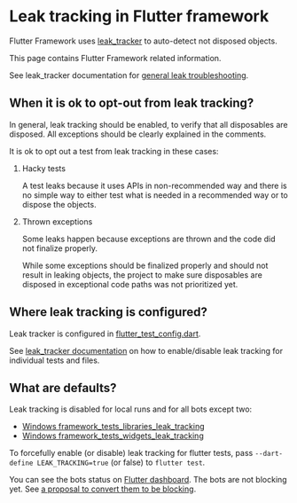 # Leak tracking in Flutter framework

Flutter Framework uses [leak_tracker](https://github.com/dart-lang/leak_tracker/blob/main/doc/leak_tracking/OVERVIEW.md) to auto-detect not disposed objects.

This page contains Flutter Framework related information.

See leak_tracker documentation for
[general leak troubleshooting](https://github.com/dart-lang/leak_tracker/blob/main/doc/leak_tracking/TROUBLESHOOT.md).

## When it is ok to opt-out from leak tracking?

In general, leak tracking should be enabled, to verify that all
disposables are disposed.
All exceptions should be clearly explained in the comments.

It is ok to opt out a test from leak tracking in these cases:

1. Hacky tests

    A test leaks because it uses APIs in non-recommended way
    and there is no simple way to either test what is needed
    in a recommended way or to dispose the objects.

2. Thrown exceptions

    Some leaks happen because exceptions are thrown and
    the code did not finalize properly.

    While some exceptions should be finalized properly
    and should not result in leaking objects,
    the project to make sure disposables are disposed
    in exceptional code paths was not prioritized yet.

## Where leak tracking is configured?

Leak tracker is configured in [flutter_test_config.dart](https://github.com/flutter/flutter/blob/9441f8f6c806fb0a3b7d058a40b5e59c373e6055/packages/flutter/test/flutter_test_config.dart#L45).

See [leak_tracker documentation](https://github.com/dart-lang/leak_tracker/blob/main/doc/leak_tracking/TROUBLESHOOT.md)
on how to enable/disable leak tracking for individual tests and files.

## What are defaults?

Leak tracking is disabled for local runs and for all bots except two:

- [Windows framework_tests_libraries_leak_tracking](https://github.com/flutter/flutter/blob/9441f8f6c806fb0a3b7d058a40b5e59c373e6055/.ci.yaml#L5553)
- [Windows framework_tests_widgets_leak_tracking](https://github.com/flutter/flutter/blob/9441f8f6c806fb0a3b7d058a40b5e59c373e6055/.ci.yaml#L5640C11-L5640C56)

To forcefully enable (or disable) leak tracking for flutter tests, pass
`--dart-define LEAK_TRACKING=true` (or false) to `flutter test`.

You can see the bots status on [Flutter dashboard](https://flutter-dashboard.appspot.com/#/build).
The bots are not blocking yet.
See [a proposal to convert them to be blocking](http://flutter.dev/go/leak-tracker-make-bots-blocking).
